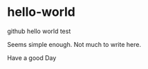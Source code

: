 # hello-world

github hello world test

Seems simple enough.
Not much to write here.

Have a good Day
